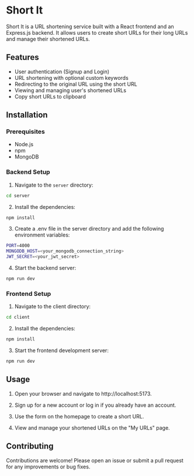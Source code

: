 # Short It

Short It is a URL shortening service built with a React frontend and an Express.js backend. It allows users to create short URLs for their long URLs and manage their shortened URLs.

## Features

- User authentication (Signup and Login)
- URL shortening with optional custom keywords
- Redirecting to the original URL using the short URL
- Viewing and managing user's shortened URLs
- Copy short URLs to clipboard


## Installation

### Prerequisites

- Node.js
- npm
- MongoDB

### Backend Setup

1. Navigate to the `server` directory:

```sh
cd server
```
2. Install the dependencies:

```sh
npm install
```

3. Create a .env file in the server directory and add the following environment variables:

```sh
PORT=4000
MONGODB_HOST=<your_mongodb_connection_string>
JWT_SECRET=<your_jwt_secret>
```
4. Start the backend server:

```sh
npm run dev
```

### Frontend Setup

1. Navigate to the client directory:

```sh
cd client
```
2. Install the dependencies:

```sh
npm install
```
3. Start the frontend development server:

```sh
npm run dev
```
## Usage

1. Open your browser and navigate to http://localhost:5173.

2. Sign up for a new account or log in if you already have an account.

3. Use the form on the homepage to create a short URL.

4. View and manage your shortened URLs on the "My URLs" page.

## Contributing

Contributions are welcome! Please open an issue or submit a pull request for any improvements or bug fixes.